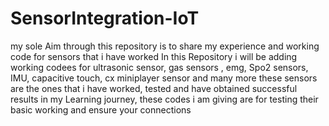 # SensorIntegration-IoT
my sole Aim through this repository is to share my experience and working code for sensors that i have worked 
In this Repository i will be adding working codees for ultrasonic sensor, gas sensors , emg, Spo2 sensors, IMU, capacitive touch, cx miniplayer sensor and many more these sensors are the ones that
i have worked, tested and have obtained successful results in my Learning journey, these codes i am giving are for testing their basic working and ensure your connections
